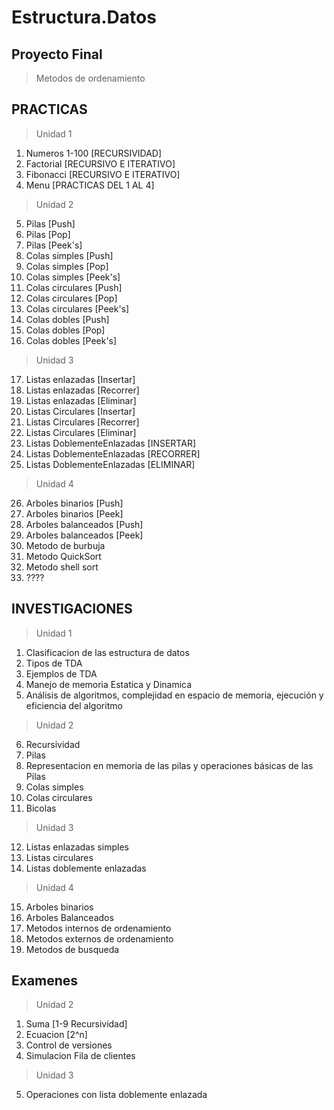 # Estructura.Datos

## Proyecto Final
 > Metodos de ordenamiento

## PRACTICAS 
 > Unidad 1
 1. Numeros 1-100 [RECURSIVIDAD]
 2. Factorial [RECURSIVO E ITERATIVO]
 3. Fibonacci [RECURSIVO E ITERATIVO]
 4. Menu [PRACTICAS DEL 1 AL 4]
 > Unidad 2
 5. Pilas [Push]
 6. Pilas [Pop]
 7. Pilas [Peek's]
 8. Colas simples [Push]
 9. Colas simples [Pop]
 10. Colas simples [Peek's]
 11. Colas circulares [Push]
 12. Colas circulares [Pop]
 13. Colas circulares [Peek's]
 14. Colas dobles [Push]
 15. Colas dobles [Pop]
 16. Colas dobles [Peek's]
 > Unidad 3
 17. Listas enlazadas [Insertar]
 18. Listas enlazadas [Recorrer]
 19. Listas enlazadas [Eliminar]
 20. Listas Circulares [Insertar]
 21. Listas Circulares [Recorrer]
 22. Listas Circulares [Eliminar]
 23. Listas DoblementeEnlazadas [INSERTAR]
 24. Listas DoblementeEnlazadas [RECORRER]
 25. Listas DoblementeEnlazadas [ELIMINAR]
 > Unidad 4
 26. Arboles binarios [Push]
 27. Arboles binarios [Peek]
 28. Arboles balanceados [Push]
 29. Arboles balanceados [Peek]
 30. Metodo de burbuja
 31. Metodo QuickSort
 32. Metodo shell sort
 33. ????
 
## INVESTIGACIONES 
 > Unidad 1
 1. Clasificacion de las estructura de datos
 2. Tipos de TDA
 3. Ejemplos de TDA
 4. Manejo de memoria Estatica y Dinamica
 5. Análisis de algoritmos, complejidad en espacio de memoria, ejecución y eficiencia del algoritmo
 > Unidad 2
 6. Recursividad
 7. Pilas
 8. Representacion en memoria de las pilas y operaciones básicas de las Pilas
 9. Colas simples
 10. Colas circulares
 11. Bicolas
 > Unidad 3
 12. Listas enlazadas simples
 13. Listas circulares
 14. Listas doblemente enlazadas 
 > Unidad 4
 15. Arboles binarios
 16. Arboles Balanceados
 17. Metodos internos de ordenamiento
 18. Metodos externos de ordenamiento
 19. Metodos de busqueda
 ## Examenes
 > Unidad 2
 1. Suma [1-9 Recursividad]
 2. Ecuacion [2^n]
 3. Control de versiones
 4. Simulacion Fila de clientes
 > Unidad 3
 5. Operaciones con lista doblemente enlazada
 
